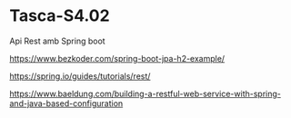 # Tasca-S4.02
Api Rest amb Spring boot

https://www.bezkoder.com/spring-boot-jpa-h2-example/

https://spring.io/guides/tutorials/rest/

https://www.baeldung.com/building-a-restful-web-service-with-spring-and-java-based-configuration

